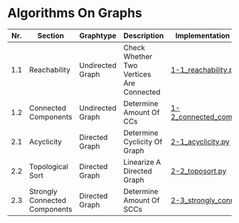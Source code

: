 # **Algorithms On Graphs** 

| Nr. | Section | Graphtype | Description | Implementation In Python |
| --- | --- | --- | --- | --- |
| 1.1 | Reachability | Undirected Graph | Check Whether Two Vertices Are Connected | [1-1_reachability.py](1-1_reachability.py) |
| 1.2 | Connected Components | Undirected Graph | Determine Amount Of CCs | [1-2_connected_components.py](1-2_connected_components.py) |
| 2.1 | Acyclicity | Directed Graph | Determine Cyclicity Of Graph | [2-1_acyclicity.py](2-1_acyclicity.py) |
| 2.2 | Topological Sort | Directed Graph | Linearize A Directed Graph | [2-2_toposort.py](2-2_toposort.py) |
| 2.3 | Strongly Connected Components | Directed Graph | Determine Amount Of SCCs | [2-3_strongly_connected.py](2-3_strongly_connected.py) |

